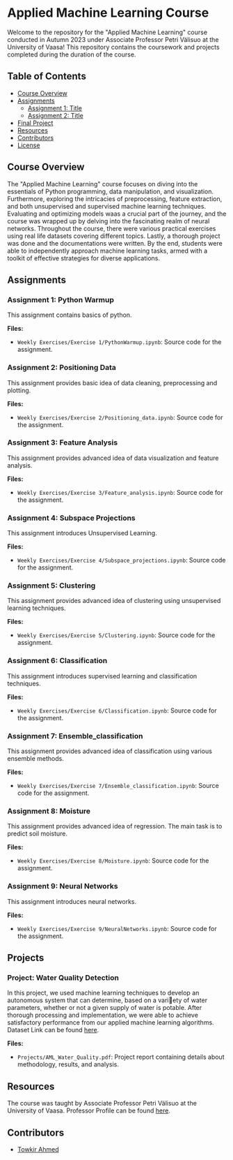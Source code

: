 # Applied Machine Learning Course

Welcome to the repository for the "Applied Machine Learning" course conducted in Autumn 2023 under Associate Professor Petri Välisuo at the University of Vaasa! This repository contains the coursework and projects completed during the duration of the course.

## Table of Contents
- [Course Overview](#course-overview)
- [Assignments](#assignments)
  - [Assignment 1: Title](#assignment-1-title)
  - [Assignment 2: Title](#assignment-2-title)
- [Final Project](#projects)
- [Resources](#resources)
- [Contributors](#contributors)
- [License](#license)

## Course Overview

The "Applied Machine Learning" course focuses on diving into the essentials of Python programming, data manipulation, and visualization. Furthermore, exploring the intricacies of preprocessing, feature extraction, and both unsupervised and supervised machine learning techniques. Evaluating and optimizing models waas a crucial part of the journey, and the course was wrapped up by delving into the fascinating realm of neural networks. Throughout the course, there were various practical exercises using real life datasets covering different topics. Lastly, a thorough project was done and the documentations were written. By the end, students were able to independently approach machine learning tasks, armed with a toolkit of effective strategies for diverse applications.

## Assignments

### Assignment 1: Python Warmup

This assignment contains basics of python.

**Files:**
- `Weekly Exercises/Exercise 1/PythonWarmup.ipynb`: Source code for the assignment.

### Assignment 2: Positioning Data

This assignment provides basic idea of data cleaning, preprocessing and plotting.

**Files:**
- `Weekly Exercises/Exercise 2/Positioning_data.ipynb`: Source code for the assignment.

### Assignment 3: Feature Analysis

This assignment provides advanced idea of data visualization and feature analysis.

**Files:**
- `Weekly Exercises/Exercise 3/Feature_analysis.ipynb`: Source code for the assignment.

### Assignment 4: Subspace Projections

This assignment introduces Unsupervised Learning.

**Files:**
- `Weekly Exercises/Exercise 4/Subspace_projections.ipynb`: Source code for the assignment.

### Assignment 5: Clustering

This assignment provides advanced idea of clustering using unsupervised learning techniques.

**Files:**
- `Weekly Exercises/Exercise 5/Clustering.ipynb`: Source code for the assignment.

### Assignment 6: Classification

This assignment introduces supervised learning and classification techniques.

**Files:**
- `Weekly Exercises/Exercise 6/Classification.ipynb`: Source code for the assignment.

### Assignment 7: Ensemble_classification

This assignment provides advanced idea of classification using various ensemble methods.

**Files:**
- `Weekly Exercises/Exercise 7/Ensemble_classification.ipynb`: Source code for the assignment.

### Assignment 8: Moisture

This assignment provides advanced idea of regression. The main task is to predict soil moisture.

**Files:**
- `Weekly Exercises/Exercise 8/Moisture.ipynb`: Source code for the assignment.

### Assignment 9: Neural Networks

This assignment introduces neural networks.

**Files:**
- `Weekly Exercises/Exercise 9/NeuralNetworks.ipynb`: Source code for the assignment.

## Projects

### Project: Water Quality Detection

In this project, we used machine
learning techniques to develop an autonomous system that can determine, based on a variety of water parameters, whether or not a given supply of water is potable. After thorough
processing and implementation, we were able to achieve satisfactory performance from our
applied machine learning algorithms. Dataset Link can be found [here](https://www.kaggle.com/datasets/adityakadiwal/water-potability).

**Files:**
- `Projects/AML_Water_Quality.pdf`: Project report containing details about methodology, results, and analysis.

## Resources

The course was taught by Associate Professor Petri Välisuo at the University of Vaasa. Professor Profile can be found [here](https://www.uwasa.fi/en/person/1041735).

## Contributors

- [Towkir Ahmed](https://github.com/Towkir7970)

